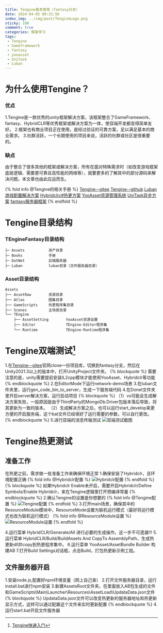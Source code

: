 ```yaml
---
title: Tengine基本使用（fantasy分支）
date: 2024-04-05 00:31:56
index_img: ../img/post/TengineLogo.png
sticky: 100
comment: true
categories: 框架学习
tags: 
 - Tengine
 - Gameframework
 - fantasy
 - yooasset
 - UniTask
 - Luban
---
```

# 为什么使用Tengine？

### 优点
1.Tengine是一款优秀的unity框架解决方案，该框架整合了GameFramework、fantasy、HybridCLR等优秀框架或解决方案为一体，使双端开发都变得简单友好。
2.框架也有商业项目正在使用，是经过验证的可靠方案，足以满足基本的商业需求。
3.社群活跃，一个长期使用的项目来说，活跃的社群或社区是很重要的。
### 缺点
由于整合了很多其他的框架或解决方案，所有在面对特殊需求时（如改变游戏框架底层逻辑、需要更可靠且高性能的网络等），就要更多的了解其中的部分源码来解决问题。本文章也由此应运而生。

{% fold info @Tengine的相关手册 %}
[Tengine--gitee](https://gitee.com/game-for-all_0/TEngine)
[Tengine--github](https://github.com/ALEXTANGXIAO/TEngine)
[Luban游戏配置解决方案](https://luban.doc.code-philosophy.com/)
[Hybridclrc#热更方案](https://hybridclr.doc.code-philosophy.com/)
[YooAsset资源管理系统](https://www.yooasset.com/)
[UniTask异步方案](https://github.com/Cysharp/UniTask)
[fantasy服务器框架](https://github.com/qq362946/Fantasy)
{% endfold %}

# Tengine目录结构

### TEngineFantasy目录结构
```TEngineFantasy
├─ Assets           资产目录
├─ Books            手册
├─ DotNet           后端服务器     
├─ Luban            luban目录（文件服务器目录）
```

### Asset目录结构
```目录
Assets
├── AssetRaw        资源目录
├── Atlas           图集目录
├── GameScripts     热更程序集目录
├── Scenes          主场景目录
└── TEngine              
    ├── AssetSetting        YooAsset资源设置  
    ├── Editor              TEngine-Editor程序集
    └── Runtime             TEngine-Runtime程序集
```
# Tengine双端测试[^1]

1.在[Tengine--gitee](https://gitee.com/game-for-all_0/TEngine)官网clone一份项目库，切换到fantasy分支，然后在Unity2021.3以上的版本中，打开UnityProject文件夹。
{% blockquote %}
需要注意的是，unity需要提前安装IL2cpp模块才能使用YooAsset、Hybridclr等功能
{% endblockquote %}
2.在EditorMode下运行network-demo场景
3.在luban文件夹里，运行gen_code_bin_to_server，生成一下服务端代码
4.在Donet文件夹里开启server解决方案，运行启动项目
{% blockquote %}
（1）vs可能会生成解决方案失败，一般原因是由于ThirdParty的MongoDb.Driver包版本落后导致，将其更新为一致的版本。
（2）生成解决方案之后，也可以运行start_develop来更方便的开启服务端，这个bat文件已经填好了运行需要的参数，可以自行更改。
{% endblockquote %}
5.进行双端的消息传输测试
![双端测试截图](../img/post/Tengine基本使用/{52D8ECAD-3813-4130-AA2A-D605FE942883}.png)

# Tengine热更测试
## 准备工作
在热更之前，需求做一些准备工作来确保环境正常
1.确保安装了Hybridclr，且环境配置正确
{% fold info @Hybridclr配置 %}
![Hybridclr配置](../img/post/Tengine基本使用/image.png)
{% endfold %}
{% blockquote %}
如果Hybridclr Enable未开启，需要开启Hybridclr/Define Symbols/Enable Hybridclr，来在Tengine逻辑里打开预编译常量
{% endblockquote %}
2.确认Tengine的设置是你想要的
{% fold info @Tengine配置 %}
![Tengine配置](../img/post/Tengine基本使用/{8DF96AAD-31AF-4e26-A650-A35F137F521E}.png)
{% endfold %}
3.打开main场景，确保其中的ResourceModule模块中，ResourceMode设置为联机运行模式（最好将运行模式也改为联机运行模式）
{% fold info @ResourceModule设置 %}
![ResourceModule设置](../img/post/Tengine基本使用/{44EBF7DE-6C5E-4404-8BA2-D1A8222F121C}.png)
{% endfold %}

4.运行菜单 HybridCLR/Generate/All 进行必要的生成操作。这一步不可遗漏!!!
5.运行菜单 HybridCLR/Build/BuildAssets And CopyTo AssemblyPath，生成热更新dll并copy到热更程序集中。
6.运行菜单 YooAsset/AssetBundle Builder 构建AB
7.打开Build Settings对话框，点击Build，打包热更新示例工程。

## 文件服务器开启
1.安装node.js,配置好npm环境变量（网上自己查）
2.打开文件服务器目录，运行install.bat进行npm安装
3.新建AssetsRoot文件夹，在里面放入AB包生成的文件和GameScripts\Main\Launcher\Resources\AssetLoad\UpdataData.json文件
{% blockquote %}
UpdataData.json文件可以改变热更新的服务器地址和热更新显示方式，这样可以通过配置这个文件来实时更新配置
{% endblockquote %}
4.运行start.bat开启文件服务器


[^1]: [Tengine快速入门](https://gitee.com/game-for-all_0/TEngine/blob/main/Books/1-%E5%BF%AB%E9%80%9F%E5%BC%80%E5%A7%8B.md)
